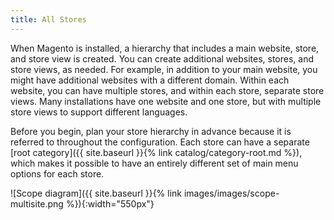 ```yaml
---
title: All Stores
---
```


When Magento is installed, a hierarchy that includes a main website, store, and store view is created. You can create additional websites, stores, and store views, as needed. For example, in addition to your main website, you might have additional websites with a different domain. Within each website, you can have multiple stores, and within each store, separate store views. Many installations have one website and one store, but with multiple store views to support different languages.

Before you begin, plan your store hierarchy in advance because it is referred to throughout the configuration. Each store can have a separate [root category]({{ site.baseurl }}{% link catalog/category-root.md %}), which makes it possible to have an entirely different set of main menu options for each store.

![Scope diagram]({{ site.baseurl }}{% link images/images/scope-multisite.png %}){:width="550px"}

